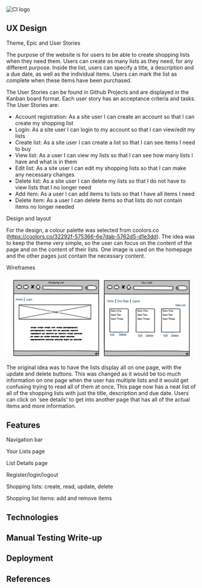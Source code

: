 ![CI logo](https://codeinstitute.s3.amazonaws.com/fullstack/ci_logo_small.png)

## UX Design

Theme, Epic and User Stories

The purpose of the website is for users to be able to create shopping lists when they need them. Users can create as many lists as they need, for any different purpose. Inside the list, users can specify a title, a description and a due date, as well as the individual items. Users can mark the list as complete when these items have been purchased.

The User Stories can be found in Github Projects and are displayed in the Kanban board format. Each user story has an acceptance criteria and tasks. The User Stories are:

- Account registration: As a site user I can create an account so that I can create my shopping list
- Login: As a site user I can login to my account so that I can view/edit my lists
- Create list: As a site user I can create a list so that I can see items I need to buy
- View list: As a user I can view my lists so that I can see how many lists I have and what is in them
- Edit list: As a site user I can edit my shopping lists so that I can make any necessary changes
- Delete list: As a site user I can delete my lists so that I do not have to view lists that I no longer need
- Add item: As a user I can add items to lists so that I have all items I need
- Delete item: As a user I can delete items so that lists do not contain items no longer needed

Design and layout

For the design, a colour palette was selected from coolors.co (https://coolors.co/32292f-575366-6e7dab-5762d5-d1e3dd). The idea was to keep the theme very simple, so the user can focus on the content of the page and on the content of their lists. One image is used on the homepage and the other pages just contain the necessary content.

Wireframes

![Alt text](wireframes.jpg "Title")

The original idea was to have the lists display all on one page, with the update and delete buttons. This was changed as it would be too much information on one page when the user has multiple lists and it would get confusing trying to read all of them at once. This page now has a neat list of all of the shopping lists with just the title, description and due date. Users can click on 'see details' to get into another page that has all of the actual items and more information.

## Features

Navigation bar

Your Lists page

List Details page

Register/login/logout

Shopping lists: create, read, update, delete

Shopping list items: add and remove items


## Technologies


## Manual Testing Write-up


## Deployment


## References
